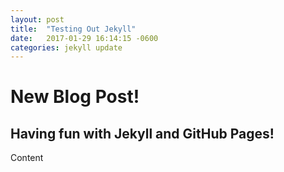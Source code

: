 ```yaml
---
layout: post
title:  "Testing Out Jekyll"
date:   2017-01-29 16:14:15 -0600
categories: jekyll update
---
```

# New Blog Post!
## Having fun with Jekyll and GitHub Pages!

Content
